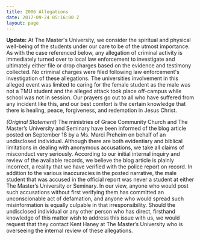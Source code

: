 ```yaml
---
title: 2006 Allegations
date: 2017-09-24 05:16:00 Z
layout: page
---
```


**Update:**  At The Master's University, we consider the spiritual and physical well-being of the students under our care to be of the utmost importance. As with the case referenced below, any allegation of criminal activity is immediately turned over to local law enforcement to investigate and ultimately either file or drop charges based on the evidence and testimony collected. No criminal charges were filed following law enforcement's investigation of these allegations.  The universities involvement in this alleged event was limited to caring for the female student as the male was not a TMU student and the alleged attack took place off-campus while school was not in session. Our prayers go out to all who have suffered from any incident like this, and our best comfort is the certain knowledge that there is healing, peace, forgiveness, and redemption in Jesus Christ.


*(Original Statement)*
The ministries of Grace Community Church and The Master’s University and Seminary have been informed of the blog article posted on September 18 by a Ms. Marci Preheim on behalf of an undisclosed individual. Although there are both evidentiary and biblical limitations in dealing with anonymous accusations, we take all claims of misconduct very seriously. According to our initial internal inquiry and review of the available records, we believe the blog article is plainly incorrect, a reality that we have verified with the police report on record. In addition to the various inaccuracies in the posted narrative, the male student that was accused in the official report was never a student at either The Master’s University or Seminary. In our view, anyone who would post such accusations without first verifying them has committed an unconscionable act of defamation, and anyone who would spread such misinformation is equally culpable in that irresponsibility. Should the undisclosed individual or any other person who has direct, firsthand knowledge of this matter wish to address this issue with us, we would request that they contact Kent Haney at The Master’s University who is overseeing the internal review of these allegations.